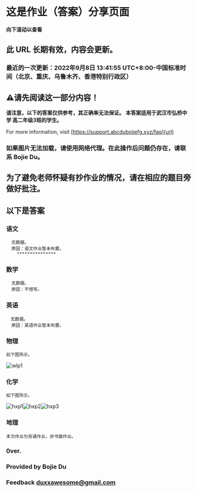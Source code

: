 # 这是作业（答案）分享页面
**向下滚动以查看**
## 此 URL 长期有效，内容会更新。
### 最近的一次更新：2022年9月8日  13:41:55  UTC+8:00-中国标准时间（北京、重庆、乌鲁木齐、香港特别行政区）

## ⚠请先阅读这一部分内容！
**请注意，以下的答案仅供参考，其正确率无法保证。**
**本答案适用于武汉市弘桥中学 高二年级3班的学生。**

For more information, visit   [https://support.abcdubojiefg.xyz/faq](url)

### 如果图片无法加载，请使用网络代理。在此操作后问题仍存在，请联系 Bojie Du。
## 为了避免老师怀疑有抄作业的情况，请在相应的题目旁做好批注。

## 以下是答案
### 语文
      无数据。
      原因：语文作业暂未布置。
        ***************
### 数学
      无数据。
      原因：不想写。
        
### 英语
    　无数据。
      原因：英语作业暂未布置。
        
### 物理
    如下图所示。
![wlp1](https://user-images.githubusercontent.com/75622599/189042914-a79a9621-25ef-4b92-936a-9efd46933a61.png)

### 化学
    如下图所示。
![hxp1](https://user-images.githubusercontent.com/75622599/189036020-fbff2d6a-7a94-4b36-a889-2def8879b809.png)![hxp2](https://user-images.githubusercontent.com/75622599/189036252-8c89d2c2-3246-4dd3-8be7-129d1e0b28d1.png)![hxp3](https://user-images.githubusercontent.com/75622599/189036265-b9f5d445-6339-453a-8557-8fe5f17dfd53.png)
 
### 地理
    本次作业为背诵作业，非书面作业。
   
### 0ver.

### Provided by Bojie Du
### Feedback   duxxawesome@gmail.com
